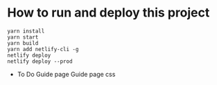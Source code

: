 # How to run and deploy this project

```
yarn install
yarn start
yarn build
yarn add netlify-cli -g
netlify deploy
netlify deploy --prod
```


* To Do
Guide page
Guide page css
